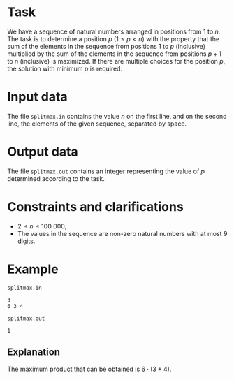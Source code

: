 
# Task

We have a sequence of natural numbers arranged in positions from $1$ to $n$. The task is to determine a position $p$ ($1 \leq p < n$) with the property that the sum of the elements in the sequence from positions $1$ to $p$ (inclusive) multiplied by the sum of the elements in the sequence from positions $p+1$ to $n$ (inclusive) is maximized. If there are multiple choices for the position $p$, the solution with minimum $p$ is required.

# Input data

The file `splitmax.in` contains the value $n$ on the first line, and on the second line, the elements of the given sequence, separated by space.

# Output data

The file `splitmax.out` contains an integer representing the value of $p$ determined according to the task.

# Constraints and clarifications

* $2 \leq n \leq 100 \ 000$;
* The values in the sequence are non-zero natural numbers with at most $9$ digits.

# Example

`splitmax.in`
```
3
6 3 4
```

`splitmax.out`
```
1
```

## Explanation

The maximum product that can be obtained is $6 \cdot (3+4)$.
